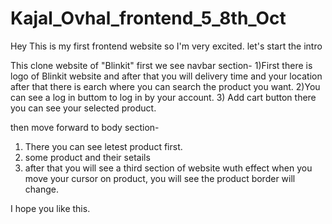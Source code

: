 # Kajal_Ovhal_frontend_5_8th_Oct

Hey This is my first frontend website so I'm very excited.
let's start the intro

This clone website of "Blinkit"
first we see navbar section-
 1)First there is logo of Blinkit website and after that you will delivery time and your location after that there is earch where you can search the product you want.
 2)You can see a log in buttom to log in by your account.
 3) Add cart button there you can see your selected product.

then move forward to body section-
 1) There you can see letest product first.
 2) some product and their setails
 3) after that you will see a third section of website wuth effect when you move your cursor on product, you will see the product border will change.

I hope you like this.
